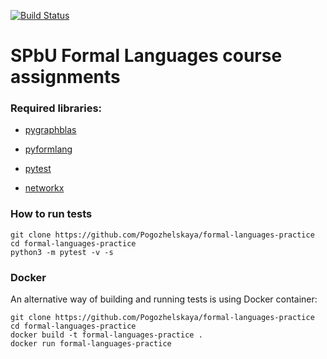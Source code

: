 [![Build Status](https://travis-ci.com/Pogozhelskaya/formal-languages-practice.svg?branch=Task01)](https://travis-ci.com/Pogozhelskaya/formal-languages-practice)
# SPbU Formal Languages course assignments

 ### Required libraries:
 * [pygraphblas](https://github.com/michelp/pygraphblas)

 * [pyformlang](https://pypi.org/project/pyformlang/)
 
 * [pytest](https://docs.pytest.org/en/stable/getting-started.html#install-pytest)
 
 * [networkx](https://github.com/networkx/networkx)
 
 
### How to run tests
```
git clone https://github.com/Pogozhelskaya/formal-languages-practice
cd formal-languages-practice
python3 -m pytest -v -s
```
### Docker
An alternative way of building and running tests is using Docker container:

```
git clone https://github.com/Pogozhelskaya/formal-languages-practice
cd formal-languages-practice
docker build -t formal-languages-practice .
docker run formal-languages-practice  
```
